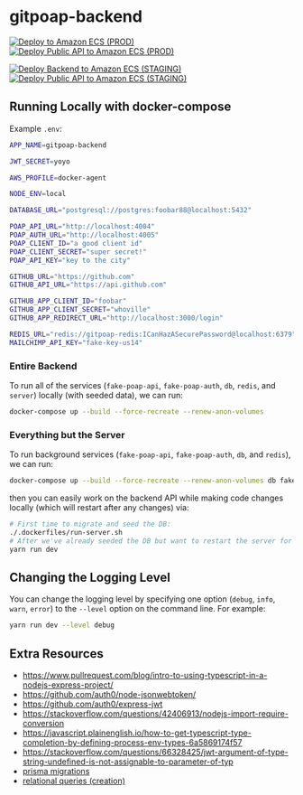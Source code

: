 # gitpoap-backend

[![Deploy to Amazon ECS (PROD)](https://github.com/gitpoap/gitpoap-backend/actions/workflows/deploy-gitpoap-backend-server.yml/badge.svg)](https://github.com/gitpoap/gitpoap-backend/actions/workflows/deploy-gitpoap-backend-server.yml)
[![Deploy Public API to Amazon ECS (PROD)](https://github.com/gitpoap/gitpoap-backend/actions/workflows/deploy-gitpoap-public-api-server.yml/badge.svg)](https://github.com/gitpoap/gitpoap-backend/actions/workflows/deploy-gitpoap-public-api-server.yml)

[![Deploy Backend to Amazon ECS (STAGING)](https://github.com/gitpoap/gitpoap-backend/actions/workflows/deploy-gitpoap-backend-staging-server.yml/badge.svg)](https://github.com/gitpoap/gitpoap-backend/actions/workflows/deploy-gitpoap-backend-staging-server.yml)
[![Deploy Public API to Amazon ECS (STAGING)](https://github.com/gitpoap/gitpoap-backend/actions/workflows/deploy-gitpoap-public-api-staging-server.yml/badge.svg)](https://github.com/gitpoap/gitpoap-backend/actions/workflows/deploy-gitpoap-public-api-staging-server.yml)

## Running Locally with docker-compose

Example `.env`:
```sh
APP_NAME=gitpoap-backend

JWT_SECRET=yoyo

AWS_PROFILE=docker-agent

NODE_ENV=local

DATABASE_URL="postgresql://postgres:foobar88@localhost:5432"

POAP_API_URL="http://localhost:4004"
POAP_AUTH_URL="http://localhost:4005"
POAP_CLIENT_ID="a good client id"
POAP_CLIENT_SECRET="super secret!"
POAP_API_KEY="key to the city"

GITHUB_URL="https://github.com"
GITHUB_API_URL="https://api.github.com"

GITHUB_APP_CLIENT_ID="foobar"
GITHUB_APP_CLIENT_SECRET="whoville"
GITHUB_APP_REDIRECT_URL="http://localhost:3000/login"

REDIS_URL="redis://gitpoap-redis:ICanHazASecurePassword@localhost:6379"
MAILCHIMP_API_KEY="fake-key-us14"
```

### Entire Backend

To run all of the services (`fake-poap-api`, `fake-poap-auth`, `db`, `redis`, and `server`) locally
(with seeded data), we can run:
```sh
docker-compose up --build --force-recreate --renew-anon-volumes
```

### Everything but the Server

To run background services (`fake-poap-api`, `fake-poap-auth`, `db`, and `redis`), we can run:
```bash
docker-compose up --build --force-recreate --renew-anon-volumes db fake-poap-a{pi,uth} redis
```
then you can easily work on the backend API while making code changes locally (which will restart after any changes) via:
```sh
# First time to migrate and seed the DB:
./.dockerfiles/run-server.sh
# After we've already seeded the DB but want to restart the server for some reason:
yarn run dev
```

## Changing the Logging Level

You can change the logging level by specifying one option (`debug`, `info`, `warn`, `error`) to the `--level` option
on the command line. For example:
```sh
yarn run dev --level debug
```

## Extra Resources

* https://www.pullrequest.com/blog/intro-to-using-typescript-in-a-nodejs-express-project/
* https://github.com/auth0/node-jsonwebtoken/
* https://github.com/auth0/express-jwt
* https://stackoverflow.com/questions/42406913/nodejs-import-require-conversion
* https://javascript.plainenglish.io/how-to-get-typescript-type-completion-by-defining-process-env-types-6a5869174f57
* https://stackoverflow.com/questions/66328425/jwt-argument-of-type-string-undefined-is-not-assignable-to-parameter-of-typ
* [prisma migrations](https://www.prisma.io/docs/concepts/components/prisma-migrate)
* [relational queries (creation)](https://www.prisma.io/docs/concepts/components/prisma-client/relation-queries#create-a-related-record)
